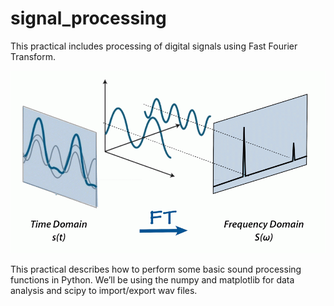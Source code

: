 # signal_processing
This practical includes processing of digital signals using Fast Fourier Transform.

![](pics/Fourier-transform.gif)

This practical describes how to perform some basic sound processing functions in Python. We’ll be using the numpy and matplotlib for data analysis and scipy to import/export wav files.
